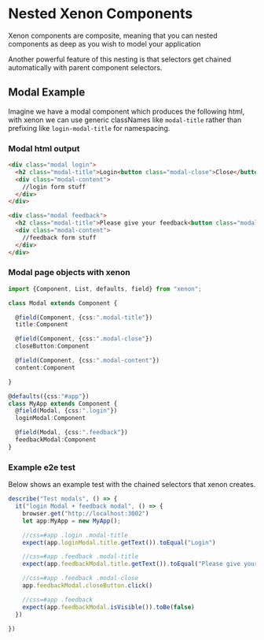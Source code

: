 # Nested Xenon Components
Xenon components are composite, meaning that you can nested components as deep as you wish to model your application

Another powerful feature of this nesting is that selectors get chained automatically with parent component selectors.


## Modal Example
Imagine we have a modal component which produces the following html, with xenon we can use generic classNames
like `modal-title` rather than prefixing like `login-modal-title` for namespacing.

### Modal html output
```html
<div class="modal login">
  <h2 class="modal-title">Login<button class="modal-close">Close</button></h2>
  <div class="modal-content">
    //login form stuff
  </div>
</div>

<div class="modal feedback">
  <h2 class="modal-title">Please give your feedback<button class="modal-close">Close</button></h2>
  <div class="modal-content">
    //feedback form stuff
  </div>
</div>
```

### Modal page objects with xenon

```typescript
import {Component, List, defaults, field} from "xenon";

class Modal extends Component {

  @field(Component, {css:".modal-title"})
  title:Component

  @field(Component, {css:".modal-close"})
  closeButton:Component

  @field(Component, {css:".modal-content"})
  content:Component

}

@defaults({css:"#app"})
class MyApp extends Component {
  @field(Modal, {css:".login"})
  loginModal:Component

  @field(Modal, {css:".feedback"})
  feedbackModal:Component
}

```

### Example e2e test
Below shows an example test with the chained selectors that xenon creates.

```typescript
describe("Test modals", () => {
  it("login Modal + feedback modal", () => {
    browser.get("http://localhost:3002")
    let app:MyApp = new MyApp();    

    //css=#app .login .modal-title
    expect(app.loginModal.title.getText()).toEqual("Login")

    //css=#app .feedback .modal-title
    expect(app.feedbackModal.title.getText()).toEqual("Please give your feedback")

    //css=#app .feedback .modal-close
    app.feedbackModal.closeButton.click()

    //css=#app .feedback
    expect(app.feedbackModal.isVisible()).toBe(false)
  })

})
```
